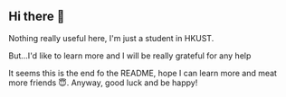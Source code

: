 ## Hi there 👋

Nothing really useful here, I'm just a student in HKUST.

But...I'd like to learn more and I will be really grateful for any help

It seems this is the end fo the README, hope I can learn more and meat more friends 😇. Anyway, good luck and be happy!
